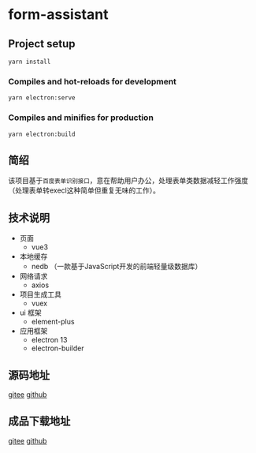 # form-assistant

## Project setup
```
yarn install
```

### Compiles and hot-reloads for development
```
yarn electron:serve
```

### Compiles and minifies for production
```
yarn electron:build
```

## 简绍
该项目基于`百度表单识别接口`，意在帮助用户办公，处理表单类数据减轻工作强度（处理表单转execl这种简单但重复无味的工作）。

## 技术说明
- 页面
    - vue3
- 本地缓存
    - nedb （一款基于JavaScript开发的前端轻量级数据库）
- 网络请求
    - axios
- 项目生成工具
    - vuex
- ui 框架
    - element-plus
- 应用框架
    - electron 13
    - electron-builder
## 源码地址
[gitee](https://gitee.com/stone2401/form-assistant)
[github](https://github.com/stone2401/form-assistant)
## 成品下载地址
[gitee](https://gitee.com/stone2401/form-assistant/releases/v0.1.1-beta)
[github](https://github.com/stone2401/form-assistant/releases/tag/v0.1.1-beta)

